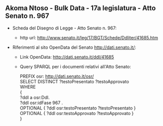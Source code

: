 ## Akoma Ntoso - Bulk Data - 17a legislatura - Atto Senato n. 967 ##

* Scheda del Disegno di Legge - Atto Senato n. 967:
	* http url: http://www.senato.it/leg/17/BGT/Schede/Ddliter/41685.htm

* Riferimenti al sito OpenData del Senato http://dati.senato.it/:
	* Link OpenData: http://dati.senato.it/ddl/41685
	* Query SPARQL per i documenti relativi all'Atto Senato:

        PREFIX osr: <http://dati.senato.it/osr/>  
		SELECT DISTINCT ?testoPresentato ?testoApprovato  
		WHERE  
		{  
		    ?ddl a osr:Ddl.  
		    ?ddl osr:idFase 967 .  
		    OPTIONAL { ?ddl osr:testoPresentato ?testoPresentato }  
		    OPTIONAL { ?ddl osr:testoApprovato ?testoApprovato }  
		}
		